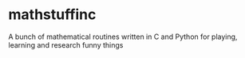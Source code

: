 # mathstuffinc
A bunch of mathematical routines written in C and Python for playing, learning and research funny things
